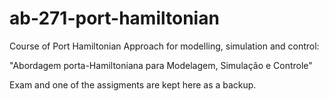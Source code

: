 # ab-271-port-hamiltonian

Course of Port Hamiltonian Approach for modelling, simulation and control:

"Abordagem porta-Hamiltoniana para
Modelagem, Simulação e Controle"

Exam and one of the assigments are kept here as a backup.
